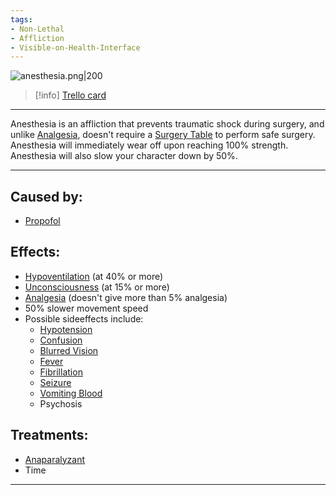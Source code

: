 ```yaml
---
tags:
- Non-Lethal
- Affliction
- Visible-on-Health-Interface
---
```


![anesthesia.png\|200](/Torso/Anesthesia%20-%20Attachments/6718845db30472d958dd7a8d.png)

> [!info] [Trello card](https://trello.com/c/FZHxUawt/15-anesthesia)

---

Anesthesia is an affliction that prevents traumatic shock during surgery, and unlike [Analgesia](Analgesia.md), doesn't require a [Surgery Table](../Items/Surgery%20Table.md) to perform safe surgery. Anesthesia will immediately wear off upon reaching 100% strength. Anesthesia will also slow your character down by 50%.

---

## Caused by:

- [Propofol](../Items/Propofol.md)

## Effects:

- [Hypoventilation](../Lungs/Hypoventilation.md) (at 40% or more)
- [Unconsciousness](../Head_Brain/Unconsciousness.md) (at 15% or more)
- [Analgesia](Analgesia.md) (doesn't give more than 5% analgesia)
- 50% slower movement speed
- Possible sideeffects include:
  - [Hypotension](../Blood/Hypotension.md)
  - [Confusion](../Symptoms/Confusion%201.md)
  - [Blurred Vision](../Symptoms/Blurred%20Vision.md)
  - [Fever](../Symptoms/Fever.md)
  - [Fibrillation](../Heart/Fibrillation.md)
  - [Seizure](../Head_Brain/Seizure.md)
  - [Vomiting Blood](../Symptoms/Vomiting%20Blood.md)
  - Psychosis

## Treatments:

- [Anaparalyzant](../Items/Anaparalyzant.md)
- Time

---

